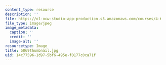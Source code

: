 ```yaml
---
content_type: resource
description: ''
file: https://ol-ocw-studio-app-production.s3.amazonaws.com/courses/4-614-religious-architecture-and-islamic-cultures-fall-2002/14c775961d975bf6495ef8177c0ca71f_5069thumbnail.jpg
file_type: image/jpeg
image_metadata:
  caption: ''
  credit: ''
  image-alt: ''
resourcetype: Image
title: 5069thumbnail.jpg
uid: 14c77596-1d97-5bf6-495e-f8177c0ca71f
---
```

